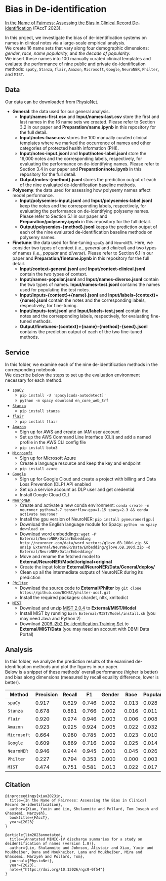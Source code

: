 # Bias in De-identification

<a href="">In the Name of Fairness: Assessing the Bias in Clinical Record De-identification</a> (FAccT 2023).

In this project, we investigate the bias of de-identification systems on names in clinical notes via a large-scale empirical analysis. <br >
We create 16 name sets that vary along four demographic dimensions: _gender_, _race_, _name popularity_, and _the decade of popularity_. <br >
We insert these names into 100 manually curated clinical templates and evaluate the performance of nine public and private de-identification methods: ```spaCy```, ```Stanza```, ```flair```, ```Amazon```, ```Microsoft```, ```Google```, ```NeuroNER```, ```Philter```, and ```MIST```.

## Data

Our data can be downloaded from <a href="https://physionet.org/content/discharge-summary-templates/1.0/">PhysioNet</a>.
- **General**: the data used for our general analysis.
    - **Input/names-first.csv** and **Input/names-last.csv** store the first and last names in the 16 name sets we created. Please refer to Section 3.2 in our paper and **Preparation/name.ipynb** in this repository for the full detail.
    - **Input/notes-base.csv** stores the 100 manually curated clinical templates where we marked the occurrence of names and other categories of protected health information (PHI).
    - **Input/notes-input.jsonl** and **Input/notes-label.jsonl** store the 16,000 notes and the corresponding labels, respectively, for evaluating the performance on de-identifying names. Please refer to Section 3.4 in our paper and **Preparation/note.ipynb** in this repository for the full detail.
    - **Output/notes-{method}.jsonl** stores the prediction output of each of the nine evaluated de-identification baseline methods.
- **Polysemy**: the data used for assessing how polysemy names affect model performance.
    - **Input/polysemies-input.jsonl** and **Input/polysemies-label.jsonl** keep the notes and the corresponding labels, respectively, for evaluating the performance on de-identifying polysemy names. Please refer to Section 5.1 in our paper and **Preparation/polysemy.ipynb** in this repository for the full detail.
    - **Output/polysemies-{method}.jsonl** keeps the prediction output of each of the nine evaluated de-identification baseline methods on polysemy names.
- **Finetune**: the data used for fine-tuning ```spaCy``` and ```NeuroNER```. Here, we consider two types of context (i.e., _general_ and _clinical_) and two types of names (i.e., _popular_ and _diverse_). Please refer to Section 6.1 in our paper and **Preparation/finetune.ipynb** in this repository for the full detail.
    - **Input/context-general.jsonl** and **Input/context-clinical.jsonl** contain the two types of context.
    - **Input/names-popular.jsonl** and **Input/names-diverse.jsonl** contain the two types of names. **Input/names-test.jsonl** contains the names used for populating the test notes.
    - **Input/inputs-{context}+{name}.jsonl** and **Input/labels-{context}+{name}.jsonl** contain the notes and the corresponding labels, respectively, for fine-tuning.
    - **Input/inputs-test.jsonl** and **Input/labels-test.jsonl** contain the notes and the corresponding labels, respectively, for evaluating fine-tuned methods.
    - **Output/finetunes-{context}+{name}-{method}-{seed}.jsonl** contains the prediction output of each of the two fine-tuned methods.

## Service

In this folder, we examine each of the nine de-identification methods in the corresponding notebook. <br >
We describe below the steps to set up the evaluation environment necessary for each method.
- <a href="https://spacy.io/">``spaCy``</a>
    - ``pip install -U 'spacy[cuda-autodetect]'``
    - ``python -m spacy download en_core_web_trf``
- <a href="https://stanfordnlp.github.io/stanza/">``Stanza``</a>
    - ``pip install stanza``
- <a href="https://github.com/flairNLP/flair">``flair``</a>
    - ``pip install flair``
- <a href="https://docs.aws.amazon.com/comprehend-medical/latest/dev/textanalysis-phi.html">``Amazon``</a>
    - Sign up for AWS and create an IAM user account
    - Set up the AWS Command Line Interface (CLI) and add a named profile in the AWS CLI config file
    - ``pip install boto3``
- <a href="https://learn.microsoft.com/en-us/azure/cognitive-services/language-service/personally-identifiable-information/overview">``Microsoft``</a>
    - Sign up for Microsoft Azure
    - Create a language resource and keep the key and endpoint
    - ``pip install azure``
- <a href="https://cloud.google.com/dlp/docs/deidentify-sensitive-data">``Google``</a>
    - Sign up for Google Cloud and create a project with billing and Data Loss Prevention (DLP) API enabled
    - Set up a service account as DLP user and get credential
    - Install Google Cloud CLI
- <a href="https://github.com/Franck-Dernoncourt/NeuroNER/tree/master">``NeuroNER``</a>
    - Create and activate a new conda environment: ``conda create -n neuroner python=3.7 tensorflow-gpu=1.15 spacy=2.3 && conda activate neuroner``
    - Install the gpu version of NeuroNER: ``pip install pyneuroner[gpu]``
    - Download the English language module for Spacy: ``python -m spacy download en``
    - Download word embeddings: ``wget -P External/NeuroNER/Data/Embedding http://neuroner.com/data/word_vectors/glove.6B.100d.zip && unzip External/NeuroNER/Data/Embedding/glove.6B.100d.zip -d External/NeuroNER/Data/Embedding/``
    - Move and rename the fetched model to **External/NeuroNER/Model/original+original**
    - Create the input folder **External/NeuroNER/Data/General/deploy/**
    - Clean up all the intermediate outputs of NeuroNER during its prediction
- <a href="https://www.nature.com/articles/s41746-020-0258-y">``Philter``</a>
    - Download the source code to **External/Philter** by ``git clone https://github.com/BCHSI/philter-ucsf.git``
    - Install the required packages: chardet, nltk, xmltodict
- <a href="https://mist-deid.sourceforge.net/">``MIST``</a>
    - Download and unzip <a href="https://sourceforge.net/projects/mist-deid/files/">MIST 2.0.4</a> to **External/MIST/Model**
    - Install MIST by running ``bash External/MIST/Model/install.sh`` (you may need Java and Python 2)
    - Download <a href="https://portal.dbmi.hms.harvard.edu/projects/n2c2-nlp/">2006 i2b2 De-identification Training Set</a> to **External/MIST/Data** (you may need an account with DBMI Data Portal)

## Analysis

In this folder, we analyze the prediction results of the examined de-identification methods and plot the figures in our paper. <br >
Below is a snippet of these methods' overall performance (higher is better) and bias along dimensions (measured by recall equality difference, lower is better).

| Method | Precision | Recall | F1 | Gender | Race | Popularity | Decade |
|---|---|---|---|---|---|---|---|
| `spaCy` | 0.917 | 0.629 | 0.746 | 0.002 | 0.013 | 0.028 | 0.007 |
| `Stanza` | 0.678 | 0.881 | 0.766 | 0.002 | 0.016 | 0.011 | 0.005 |
| `flair` | 0.920 | 0.974 | 0.946 | 0.003 | 0.006 | 0.008 | 0.002 |
| `Amazon` | 0.923 | 0.925 | 0.924 | 0.005 | 0.022 | 0.032 | 0.001 |
| `Microsoft` | 0.664 | 0.960 | 0.785 | 0.003 | 0.023 | 0.010 | 0.006 |
| `Google` | 0.609 | 0.869 | 0.716 | 0.009 | 0.025 | 0.014 | 0.010 |
| `NeuroNER` | 0.946 | 0.944 | 0.945 | 0.001 | 0.045 | 0.026 | 0.002 |
| `Philter` | 0.227 | 0.794 | 0.353 | 0.000 | 0.000 | 0.003 | 0.000 |
| `MIST` | 0.474 | 0.751 | 0.581 | 0.013 | 0.022 | 0.017 | 0.003 |

## Citation

```
@inproceedings{xiao2023in,
  title={In the Name of Fairness: Assessing the Bias in Clinical Record De-identification},
  author={Xiao, Yuxin and Lim, Shulammite and Pollard, Tom Joseph and Ghassemi, Marzyeh},
  booktitle={FAccT},
  year={2023}
}

@article{lim2023annotated,
  title={Annotated MIMIC-IV discharge summaries for a study on deidentification of names (version 1.0)},
  author={Lim, Shulammite and Johnson, Alistair and Xiao, Yuxin and Moukheiber, Dana and Moukheiber, Lama and Moukheiber, Mira and Ghassemi, Marzyeh and Pollard, Tom},
  journal={PhysioNet},
  year={2023},
  note={"https://doi.org/10.13026/ngc0-0f54"}
}
```
